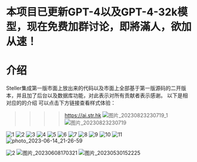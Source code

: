 # 本项目已更新GPT-4以及GPT-4-32k模型，现在免费加群讨论，即將滿人，欲加从速！

# 介绍
Steller集成第一版市面上放出来的代码以及市面上全部基于第一版源码的二开版本，并且加了后台以及数据库功能，对此表示对所有贡献者表示感谢。
以下是相对应的的介绍
可以点击下方链接查看样式体验：

>>>>https://ai.str.hk
![图片_20230823230719_1](https://github.com/stellarhk/chatgpt/assets/128345288/c665a22d-2819-4da8-a6ad-5c03b2b08e23)
![图片_20230823230719](https://github.com/stellarhk/chatgpt/assets/128345288/8b7de3d9-8749-4420-919c-19f38e897ca5)

![1](https://github.com/stellarhk/chatgpt-s2/assets/128345288/fe511368-4c21-4327-ac67-226690522342)
![2](https://github.com/stellarhk/chatgpt-s2/assets/128345288/27037fa8-6b23-47e1-85b6-ba5918d5f88f)
![3](https://github.com/stellarhk/chatgpt-s2/assets/128345288/6d31aeb4-06ac-4392-b350-2339071b1afb)
![4](https://github.com/stellarhk/chatgpt-s2/assets/128345288/37a48f64-aca2-4fe7-844f-6fe784356007)
![5](https://github.com/stellarhk/chatgpt-s2/assets/128345288/423e083b-1244-417e-bfde-9e6502a85815)
![6](https://github.com/stellarhk/chatgpt-s2/assets/128345288/8febdc3c-957c-4cec-aba4-ee8300f9ef92)
![7](https://github.com/stellarhk/chatgpt-s2/assets/128345288/7a592ef3-27ca-4cda-b613-e3563648e1d4)
![8](https://github.com/stellarhk/chatgpt-s2/assets/128345288/08dc66d4-4547-4338-a1ce-a5532bae74fa)
![9](https://github.com/stellarhk/chatgpt-s2/assets/128345288/94afe422-472c-469d-948c-78d9155ed1ab)
![10](https://github.com/stellarhk/chatgpt-s2/assets/128345288/36ab6bde-b399-492f-b143-0ba8107f352e)
![11](https://github.com/stellarhk/chatgpt-s2/assets/128345288/4bc66662-ac6b-41d8-850f-5f5d5ef5b20b)
![photo_2023-06-14_21-26-59](https://github.com/stellarhk/chatgpt-s2/assets/128345288/107124ca-1b8d-4913-bec4-609942cb9fc4)


![2](https://github.com/stellarhk/ChatGPT4.0-Web-Stellar/assets/128345288/91ab95c7-8a32-4337-a672-353040ac3907)
![图片_20230608170321](https://github.com/stellarhk/chatgpt/assets/128345288/0ee07002-c1bb-4549-aeeb-23ace0a2ec81)
![图片_20230530152225](https://github.com/stellarhk/ChatGPT4.0-Web-Stellar/assets/128345288/c8ef2c7a-8ad5-453d-a922-85bd03a84916)
